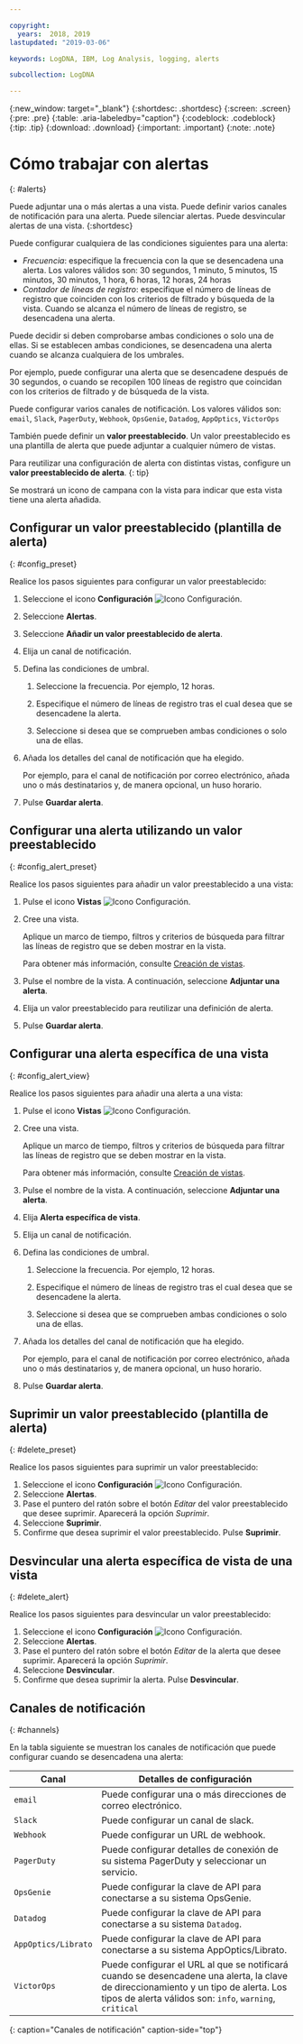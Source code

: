```yaml
---

copyright:
  years:  2018, 2019
lastupdated: "2019-03-06"

keywords: LogDNA, IBM, Log Analysis, logging, alerts

subcollection: LogDNA

---
```


{:new_window: target="_blank"}
{:shortdesc: .shortdesc}
{:screen: .screen}
{:pre: .pre}
{:table: .aria-labeledby="caption"}
{:codeblock: .codeblock}
{:tip: .tip}
{:download: .download}
{:important: .important}
{:note: .note}

 
# Cómo trabajar con alertas
{: #alerts}

Puede adjuntar una o más alertas a una vista. Puede definir varios canales de notificación para una alerta. Puede silenciar alertas. Puede desvincular alertas de una vista.
{:shortdesc}

Puede configurar cualquiera de las condiciones siguientes para una alerta:

* *Frecuencia*: especifique la frecuencia con la que se desencadena una alerta. Los valores válidos son: 30 segundos, 1 minuto, 5 minutos, 15 minutos, 30 minutos, 1 hora, 6 horas, 12 horas, 24 horas
* *Contador de líneas de registro*: especifique el número de líneas de registro que coinciden con los criterios de filtrado y búsqueda de la vista. Cuando se alcanza el número de líneas de registro, se desencadena una alerta.

Puede decidir si deben comprobarse ambas condiciones o solo una de ellas. Si se establecen ambas condiciones, se desencadena una alerta cuando se alcanza cualquiera de los umbrales. 

Por ejemplo, puede configurar una alerta que se desencadene después de 30 segundos, o cuando se recopilen 100 líneas de registro que coincidan con los criterios de filtrado y de búsqueda de la vista.

Puede configurar varios canales de notificación. Los valores válidos son: `email`, `Slack`, `PagerDuty`, `Webhook`, `OpsGenie`, `Datadog`, `AppOptics`, `VictorOps`

También puede definir un **valor preestablecido**. Un valor preestablecido es una plantilla de alerta que puede adjuntar a cualquier número de vistas. 

Para reutilizar una configuración de alerta con distintas vistas, configure un **valor preestablecido de alerta**.
{: tip}

Se mostrará un icono de campana con la vista para indicar que esta vista tiene una alerta añadida.



## Configurar un valor preestablecido (plantilla de alerta)
{: #config_preset}

Realice los pasos siguientes para configurar un valor preestablecido:

1. Seleccione el icono **Configuración** ![Icono Configuración](images/admin.png "Icono Administración").
2. Seleccione **Alertas**.
3. Seleccione **Añadir un valor preestablecido de alerta**.
4. Elija un canal de notificación. 
5. Defina las condiciones de umbral.

    1. Seleccione la frecuencia. Por ejemplo, 12 horas.

    2. Especifique el número de líneas de registro tras el cual desea que se desencadene la alerta.

    3. Seleccione si desea que se comprueben ambas condiciones o solo una de ellas.

6. Añada los detalles del canal de notificación que ha elegido.

    Por ejemplo, para el canal de notificación por correo electrónico, añada uno o más destinatarios y, de manera opcional, un huso horario.

7. Pulse **Guardar alerta**.



## Configurar una alerta utilizando un valor preestablecido
{: #config_alert_preset}

Realice los pasos siguientes para añadir un valor preestablecido a una vista:

1. Pulse el icono **Vistas** ![Icono Configuración](images/views.png).
2. Cree una vista. 

    Aplique un marco de tiempo, filtros y criterios de búsqueda para filtrar las líneas de registro que se deben mostrar en la vista. 

    Para obtener más información, consulte [Creación de vistas](/docs/services/Log-Analysis-with-LogDNA?topic=LogDNA-view_logs#view_logs_step7).

3. Pulse el nombre de la vista. A continuación, seleccione **Adjuntar una alerta**.

4. Elija un valor preestablecido para reutilizar una definición de alerta. 

5. Pulse **Guardar alerta**. 




## Configurar una alerta específica de una vista
{: #config_alert_view}

Realice los pasos siguientes para añadir una alerta a una vista:

1. Pulse el icono **Vistas** ![Icono Configuración](images/views.png).
2. Cree una vista. 

    Aplique un marco de tiempo, filtros y criterios de búsqueda para filtrar las líneas de registro que se deben mostrar en la vista. 

    Para obtener más información, consulte [Creación de vistas](/docs/services/Log-Analysis-with-LogDNA?topic=LogDNA-view_logs#view_logs_step7).

3. Pulse el nombre de la vista. A continuación, seleccione **Adjuntar una alerta**.

4. Elija **Alerta específica de vista**.

5. Elija un canal de notificación. 

6. Defina las condiciones de umbral.

    1. Seleccione la frecuencia. Por ejemplo, 12 horas.

    2. Especifique el número de líneas de registro tras el cual desea que se desencadene la alerta.

    3. Seleccione si desea que se comprueben ambas condiciones o solo una de ellas.

7. Añada los detalles del canal de notificación que ha elegido.

    Por ejemplo, para el canal de notificación por correo electrónico, añada uno o más destinatarios y, de manera opcional, un huso horario.

8. Pulse **Guardar alerta**.



## Suprimir un valor preestablecido (plantilla de alerta)
{: #delete_preset}

Realice los pasos siguientes para suprimir un valor preestablecido:

1. Seleccione el icono **Configuración** ![Icono Configuración](images/admin.png "Icono Administración").
2. Seleccione **Alertas**.
3. Pase el puntero del ratón sobre el botón *Editar* del valor preestablecido que desee suprimir. Aparecerá la opción *Suprimir*.
4. Seleccione **Suprimir**.
5. Confirme que desea suprimir el valor preestablecido. Pulse **Suprimir**.

## Desvincular una alerta específica de vista de una vista
{: #delete_alert}

Realice los pasos siguientes para desvincular un valor preestablecido:

1. Seleccione el icono **Configuración** ![Icono Configuración](images/admin.png "Icono Administración").
2. Seleccione **Alertas**.
3. Pase el puntero del ratón sobre el botón *Editar* de la alerta que desee suprimir. Aparecerá la opción *Suprimir*.
4. Seleccione **Desvincular**.
5. Confirme que desea suprimir la alerta. Pulse **Desvincular**.



## Canales de notificación
{: #channels}

En la tabla siguiente se muestran los canales de notificación que puede configurar cuando se desencadena una alerta:

| Canal           | Detalles de configuración | 
|-------------------|-----------------------|
| `email`             | Puede configurar una o más direcciones de correo electrónico.  | 
| `Slack`             | Puede configurar un canal de slack. |
| `Webhook`           | Puede configurar un URL de webhook. |
| `PagerDuty`         | Puede configurar detalles de conexión de su sistema PagerDuty y seleccionar un servicio.|
| `OpsGenie`          | Puede configurar la clave de API para conectarse a su sistema OpsGenie. |
| `Datadog`           | Puede configurar la clave de API para conectarse a su sistema `Datadog`. |
| `AppOptics/Librato` | Puede configurar la clave de API para conectarse a su sistema AppOptics/Librato. |
| `VictorOps`         | Puede configurar el URL al que se notificará cuando se desencadene una alerta, la clave de direccionamiento y un tipo de alerta. Los tipos de alerta válidos son: `info`, `warning`, `critical` |
{: caption="Canales de notificación" caption-side="top"} 


